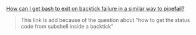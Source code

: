 [How can I get bash to exit on backtick failure in a similar way to pipefail?](https://unix.stackexchange.com/questions/23026/how-can-i-get-bash-to-exit-on-backtick-failure-in-a-similar-way-to-pipefail)

> This link is add because of the question about "how to get the status code from subshell inside a backtick"

